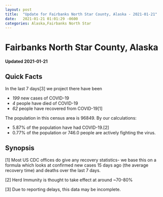 ```yaml
---
layout: post
title:  "Update for Fairbanks North Star County, Alaska - 2021-01-21"
date:   2021-01-21 01:01:29 -0600
categories: Alaska,Fairbanks North Star
---
```


# Fairbanks North Star County, Alaska
#### Updated 2021-01-21

## Quick Facts

In the last 7 days[3] we project there have been
- *199* new cases of COVID-19
- *4* people have died of COVID-19
- *62* people have recovered from COVID-19[1]

The population in this census area is 96849. By our calculations:
- 5.87% of the population have had COVID-19.[2]
- 0.77% of the population or 746.0 people are actively fighting the virus.

## Synopsis




[1] Most US CDC offices do give any recovery statistics- we base this on a formula which looks at confirmed new cases
15 days ago (the average recovery time) and deaths over the last 7 days.

[2] Herd Immunity is thought to take effect at around ~70-80%

[3] Due to reporting delays, this data may be incomplete.
 
    